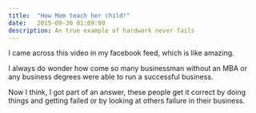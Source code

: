 ```yaml
---
title:  "How Mom teach her child!"
date:   2015-09-30 01:09:00
description: An true example of hardwork never fails
---
```


<div class="fb-video" 
	data-href="https://www.facebook.com/OMGParadisePage/videos/882441295112294/" 
	data-width="800" 
	data-autoplay="true">
</div>


I came across this video in my facebook feed, which is like amazing.

I always do wonder how come so many businessman without an MBA or any business degrees were able to run a successful business.

Now I think, I got part of an answer, these people get it correct by doing things and getting failed or by looking at others failure in their business.


